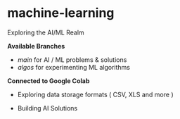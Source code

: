 # machine-learning
Exploring the AI/ML Realm

**Available Branches**

 - _main_ for AI / ML problems & solutions 
 - _algos_ for experimenting ML algorithms

**Connected to Google Colab**

 - Exploring data storage formats ( CSV, XLS and more )

 - Building AI Solutions
